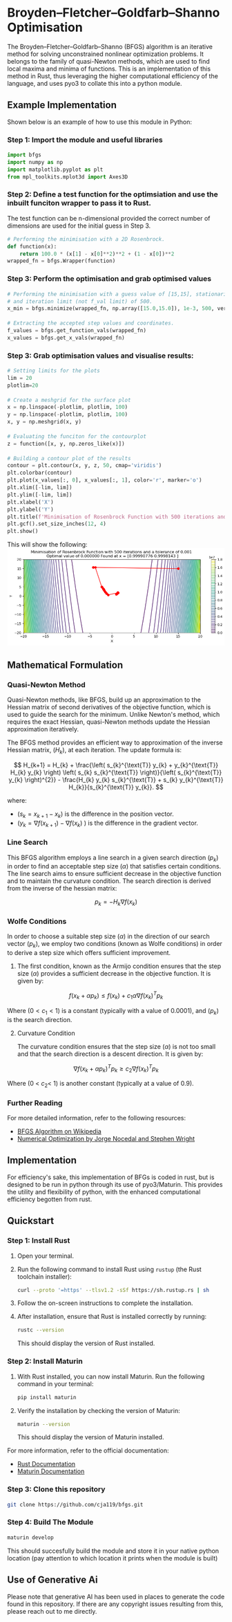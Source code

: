 #  Broyden–Fletcher–Goldfarb–Shanno Optimisation

The Broyden–Fletcher–Goldfarb–Shanno (BFGS) algorithm is an iterative method for solving unconstrained nonlinear optimization problems. It belongs to the family of quasi-Newton methods, which are used to find local maxima and minima of functions. This is an implementation of this method in Rust, thus leveraging the higher computational efficiency of the language, and uses pyo3 to collate this into a python module.
## Example Implementation

Shown below is an example of how to use this module in Python:
### Step 1: Import the module and useful libraries
```py
import bfgs
import numpy as np
import matplotlib.pyplot as plt
from mpl_toolkits.mplot3d import Axes3D
```

### Step 2: Define a test function for the optimsiation and use the inbuilt funciton wrapper to pass it to Rust. 
The test function can be n-dimensional provided the correct number of dimensions are used for the initial guess in Step 3.
```py
# Performing the minimisation with a 2D Rosenbrock. 
def function(x):
    return 100.0 * (x[1] - x[0]**2)**2 + (1 - x[0])**2
wrapped_fn = bfgs.Wrapper(function)
```
### Step 3: Perform the optimisation and grab optimised values
```py
# Performing the minimisation with a guess value of [15,15], stationarity toelrance of 0.001 
# and iteration limit (not f_val limit) of 500.
x_min = bfgs.minimize(wrapped_fn, np.array([15.0,15.0]), 1e-3, 500, verbose=False)

# Extracting the accepted step values and coordinates.
f_values = bfgs.get_function_vals(wrapped_fn)
x_values = bfgs.get_x_vals(wrapped_fn)
```
### Step 3: Grab optimisation values and visualise results:
```py
# Setting limits for the plots
lim = 20
plotlim=20

# Create a meshgrid for the surface plot
x = np.linspace(-plotlim, plotlim, 100)
y = np.linspace(-plotlim, plotlim, 100)
x, y = np.meshgrid(x, y)

# Evaluating the funciton for the contourplot
z = function([x, y, np.zeros_like(x)])

# Building a contour plot of the results
contour = plt.contour(x, y, z, 50, cmap='viridis')
plt.colorbar(contour)
plt.plot(x_values[:, 0], x_values[:, 1], color='r', marker='o')
plt.xlim([-lim, lim])
plt.ylim([-lim, lim])
plt.xlabel('X')
plt.ylabel('Y')
plt.title(f'Minimisation of Rosenbrock Function with 500 iterations and a tolerance of 0.001 \n Optimal value of {function(x_values[-1]):2f} Found at x = {x_values[-1]}')
plt.gcf().set_size_inches(12, 4)
plt.show()
```
This will show the following:
![Sample Solve](SampleRosenbrock.png)
## Mathematical Formulation
### Quasi-Newton Method

Quasi-Newton methods, like BFGS, build up an approximation to the Hessian matrix of second derivatives of the objective function, which is used to guide the search for the minimum. Unlike Newton's method, which requires the exact Hessian, quasi-Newton methods update the Hessian approximation iteratively.

The BFGS method provides an efficient way to approximation of the inverse Hessian matrix, \($H_k$\), at each iteration. The update formula is:

$$
H_{k+1} = H_{k} + \frac{\left( s_{k}^{\text{T}} y_{k} + y_{k}^{\text{T}} H_{k} y_{k} \right) \left( s_{k} s_{k}^{\text{T}} \right)}{\left( s_{k}^{\text{T}} y_{k} \right)^{2}} - \frac{H_{k} y_{k} s_{k}^{\text{T}} + s_{k} y_{k}^{\text{T}} H_{k}}{s_{k}^{\text{T}} y_{k}}.
$$

where:
- \($s_k = x_{k+1} - x_k$\) is the difference in the position vector.
- \($y_k = \nabla f(x_{k+1}) - \nabla f(x_k)$ \) is the difference in the gradient vector.


### Line Search

This BFGS algorithm employs a line search in a given search direction \($p_k$\) in order to find an acceptable step size \($\alpha$\) that satisfies certain conditions. The line search aims to ensure sufficient decrease in the objective function and to maintain the curvature condition. The search direction is derived from the inverse of the hessian matrix:

$$
p_k = - H_k \nabla f(x_{k})
$$

### Wolfe Conditions
In order to choose a suitable step size \($\alpha$\) in the direction of our search vector \($p_k$\), we employ two conditions (known as Wolfe conditions) in order to derive a step size which offers sufficient improvement.


1. The first condition, known as the Armijo condition ensures that the step size \($\alpha$\) provides a sufficient decrease in the objective function. It is given by:

$$
f(x_k + \alpha p_k) \leq f(x_k) + c_1 \alpha \nabla f(x_k)^T p_k 
$$

Where \($0 < c_1 < 1$\) is a constant (typically with a value of 0.0001), and \($p_k$\) is the search direction.

2. Curvature Condition
    
    The curvature condition ensures that the step size \($\alpha$\) is not too small and that the search direction is a descent direction. It is given by:
    
$$
\nabla f(x_k + \alpha p_k)^T p_k \geq c_2 \nabla f(x_k)^T p_k 
$$
    
Where \(0 < $c_2 <$ 1\) is another constant (typically at a value of 0.9).

### Further Reading


For more detailed information, refer to the following resources:
- [BFGS Algorithm on Wikipedia](https://en.wikipedia.org/wiki/BFGS_method)
- [Numerical Optimization by Jorge Nocedal and Stephen Wright](https://www.springer.com/gp/book/9780387303031)

## Implementation

For efficiency's sake, this implementation of BFGs is coded in rust, but is designed to be run in python through its use of pyo3/Maturin. This provides the utility and flexibility of python, with the enhanced computational efficiency begotten from rust.

## Quickstart

### Step 1: Install Rust

1. Open your terminal.
2. Run the following command to install Rust using `rustup` (the Rust toolchain installer):

    ```sh
    curl --proto '=https' --tlsv1.2 -sSf https://sh.rustup.rs | sh
    ```

3. Follow the on-screen instructions to complete the installation.
4. After installation, ensure that Rust is installed correctly by running:

    ```sh
    rustc --version
    ```

    This should display the version of Rust installed.

### Step 2: Install Maturin

1. With Rust installed, you can now install Maturin. Run the following command in your terminal:

    ```sh
    pip install maturin
    ```

2. Verify the installation by checking the version of Maturin:

    ```sh
    maturin --version
    ```

    This should display the version of Maturin installed.

For more information, refer to the official documentation:
- [Rust Documentation](https://www.rust-lang.org/learn)
- [Maturin Documentation](https://maturin.rs/)

### Step 3: Clone this repository
```sh
git clone https://github.com/cja119/bfgs.git
```
### Step 4: Build The Module

```sh
maturin develop
```

This should succesfully build the module and store it in your native python location (pay attention to which location it prints when the module is built)

## Use of Generative Ai

Please note that generative AI has been used in places to generate the code found in this repository. If there are any copyright issues resulting from this, please reach out to me directly.
